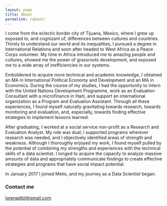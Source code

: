 ```yaml
---
layout: page
title: About
permalink: /about/
---
```


I come from the eclectic border city of Tijuana, Mexico, where I grew up exposed to, and cognizant of, differences between cultures and countries. Thirsty to understand our world and its inequalities, I pursued a degree in International Relations and soon after headed to West Africa as a Peace Corps volunteer. My time in Africa introduced me to amazing people and cultures, showed me the power of grassroots development, and exposed me to a wide array of inefficiencies in our systems. 

Emboldened to acquire more technical and academic knowledge, I obtained an MA in International Political Economy and Development and an MA in Economics. During the course of my studies, I had the opportunity to intern with the United Nations Development Programme, work as an Evaluation Consultant with a microfinance in Haiti, and support an international organization as a Program and Evaluation Assistant. Through all these experiences, I found myself naturally gravitating towards research, towards monitoring and evaluation, and, especially, towards finding effective strategies to implement lessons learned. 

After graduating, I worked at a social service non-profit as a Research and Evaluation Analyst. My role was dual; I supported programs wherever research was needed, and I objectively identified areas of strength and weakness. Although I thoroughly enjoyed my work, I found myself pulled by the potential of combining my strengths and experiences with the technical skills of a data scientist. I longed to acquire the capacity to analyze massive amounts of data and appropriately communicate findings to create effective strategies and programs that have social impact potential. 

In January 2017 I joined Metis, and my journey as a Data Scientist began. 


### Contact me

[lorenadlpl@gmail.com](mailto:lorenadlpl@gmail.com)
